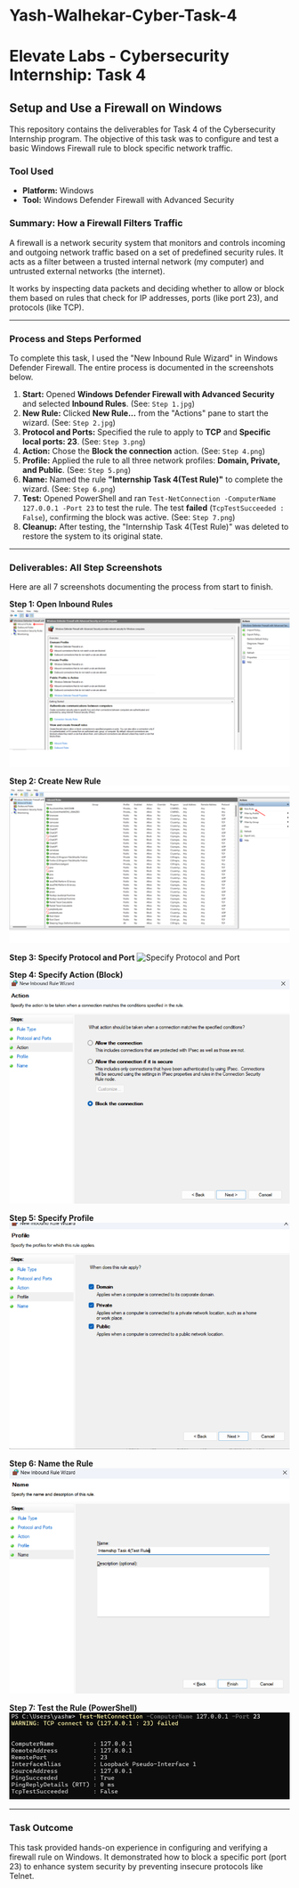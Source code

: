 # Yash-Walhekar-Cyber-Task-4

# Elevate Labs - Cybersecurity Internship: Task 4
## Setup and Use a Firewall on Windows

This repository contains the deliverables for Task 4 of the Cybersecurity Internship program. The objective of this task was to configure and test a basic Windows Firewall rule to block specific network traffic.

### Tool Used

* **Platform:** Windows
* **Tool:** Windows Defender Firewall with Advanced Security

### Summary: How a Firewall Filters Traffic

A firewall is a network security system that monitors and controls incoming and outgoing network traffic based on a set of predefined security rules. It acts as a filter between a trusted internal network (my computer) and untrusted external networks (the internet).

It works by inspecting data packets and deciding whether to allow or block them based on rules that check for IP addresses, ports (like port 23), and protocols (like TCP).

---

### Process and Steps Performed

To complete this task, I used the "New Inbound Rule Wizard" in Windows Defender Firewall. The entire process is documented in the screenshots below.

1.  **Start:** Opened **Windows Defender Firewall with Advanced Security** and selected **Inbound Rules**. (See: `Step 1.jpg`)
2.  **New Rule:** Clicked **New Rule...** from the "Actions" pane to start the wizard. (See: `Step 2.jpg`)
3.  **Protocol and Ports:** Specified the rule to apply to **TCP** and **Specific local ports: 23**. (See: `Step 3.png`)
4.  **Action:** Chose the **Block the connection** action. (See: `Step 4.png`)
5.  **Profile:** Applied the rule to all three network profiles: **Domain, Private, and Public**. (See: `Step 5.png`)
6.  **Name:** Named the rule **"Internship Task 4(Test Rule)"** to complete the wizard. (See: `Step 6.png`)
7.  **Test:** Opened PowerShell and ran `Test-NetConnection -ComputerName 127.0.0.1 -Port 23` to test the rule. The test **failed** (`TcpTestSucceeded : False`), confirming the block was active. (See: `Step 7.png`)
8.  **Cleanup:** After testing, the "Internship Task 4(Test Rule)" was deleted to restore the system to its original state.

---

### Deliverables: All Step Screenshots

Here are all 7 screenshots documenting the process from start to finish.

**Step 1: Open Inbound Rules**
![Open Inbound Rules](Step%201.png)

**Step 2: Create New Rule**
![Create New Rule](Step%202.png)

**Step 3: Specify Protocol and Port**
![Specify Protocol and Port](Step.png)

**Step 4: Specify Action (Block)**
![Specify Action](Step%204.png)

**Step 5: Specify Profile**
![Specify Profile](Step%205.png)

**Step 6: Name the Rule**
![Name the Rule](Step%206.png)

**Step 7: Test the Rule (PowerShell)**
![Test the Rule](Step%207.png)

---

### Task Outcome

This task provided hands-on experience in configuring and verifying a firewall rule on Windows. It demonstrated how to block a specific port (port 23) to enhance system security by preventing insecure protocols like Telnet.
